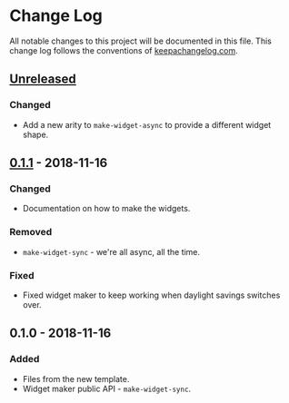 # Change Log
All notable changes to this project will be documented in this file. This change log follows the conventions of [keepachangelog.com](http://keepachangelog.com/).

## [Unreleased]
### Changed
- Add a new arity to `make-widget-async` to provide a different widget shape.

## [0.1.1] - 2018-11-16
### Changed
- Documentation on how to make the widgets.

### Removed
- `make-widget-sync` - we're all async, all the time.

### Fixed
- Fixed widget maker to keep working when daylight savings switches over.

## 0.1.0 - 2018-11-16
### Added
- Files from the new template.
- Widget maker public API - `make-widget-sync`.

[Unreleased]: https://github.com/your-name/site-scraping/compare/0.1.1...HEAD
[0.1.1]: https://github.com/your-name/site-scraping/compare/0.1.0...0.1.1
